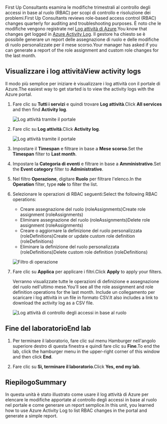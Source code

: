 <span data-ttu-id="30bdd-101">First Up Consultants esamina le modifiche trimestrali al controllo degli accessi in base al ruolo (RBAC) per scopi di controllo e risoluzione dei problemi.</span><span class="sxs-lookup"><span data-stu-id="30bdd-101">First Up Consultants reviews role-based access control (RBAC) changes quarterly for auditing and troubleshooting purposes.</span></span> <span data-ttu-id="30bdd-102">È noto che le modifiche vengono registrate nel [Log attività di Azure](/azure/monitoring-and-diagnostics/monitoring-overview-activity-logs).</span><span class="sxs-lookup"><span data-stu-id="30bdd-102">You know that changes get logged in [Azure Activity Log](/azure/monitoring-and-diagnostics/monitoring-overview-activity-logs).</span></span> <span data-ttu-id="30bdd-103">Il gestore ha chiesto se è possibile generare un report delle assegnazione di ruolo e delle modifiche di ruolo personalizzate per il mese scorso.</span><span class="sxs-lookup"><span data-stu-id="30bdd-103">Your manager has asked if you can generate a report of the role assignment and custom role changes for the last month.</span></span>

## <a name="view-activity-logs"></a><span data-ttu-id="30bdd-104">Visualizzare i log attività</span><span class="sxs-lookup"><span data-stu-id="30bdd-104">View activity logs</span></span>

<span data-ttu-id="30bdd-105">Il modo più semplice per iniziare è visualizzare i log attività con il portale di Azure.</span><span class="sxs-lookup"><span data-stu-id="30bdd-105">The easiest way to get started is to view the activity logs with the Azure portal.</span></span>

1. <span data-ttu-id="30bdd-106">Fare clic su **Tutti i servizi** e quindi trovare **Log attività**.</span><span class="sxs-lookup"><span data-stu-id="30bdd-106">Click **All services** and then find **Activity log**.</span></span>

    ![Log attività tramite il portale](../media-draft/7-all-services-activity-log.png)

1. <span data-ttu-id="30bdd-108">Fare clic su **Log attività**.</span><span class="sxs-lookup"><span data-stu-id="30bdd-108">Click **Activity log**.</span></span>

    ![Log attività tramite il portale](../media-draft/7-activity-log-portal.png)

1. <span data-ttu-id="30bdd-110">Impostare il **Timespan** e filtrare in base a **Mese scorso**.</span><span class="sxs-lookup"><span data-stu-id="30bdd-110">Set the **Timespan** filter to **Last month**.</span></span>

1. <span data-ttu-id="30bdd-111">Impostare la **Categoria di eventi** e filtrare in base a **Amministrativo**.</span><span class="sxs-lookup"><span data-stu-id="30bdd-111">Set the **Event category** filter to **Administrative**.</span></span>

1. <span data-ttu-id="30bdd-112">Nel filtro **Operazione**, digitare **Ruolo** per filtrare l'elenco.</span><span class="sxs-lookup"><span data-stu-id="30bdd-112">In the **Operation** filter, type **role** to filter the list.</span></span>

1. <span data-ttu-id="30bdd-113">Selezionare le operazioni di RBAC seguenti:</span><span class="sxs-lookup"><span data-stu-id="30bdd-113">Select the following RBAC operations:</span></span>

    - <span data-ttu-id="30bdd-114">Creare assegnazione del ruolo (roleAssignments)</span><span class="sxs-lookup"><span data-stu-id="30bdd-114">Create role assignment (roleAssignments)</span></span>
    - <span data-ttu-id="30bdd-115">Eliminare assegnazione del ruolo (roleAssignments)</span><span class="sxs-lookup"><span data-stu-id="30bdd-115">Delete role assignment (roleAssignments)</span></span>
    - <span data-ttu-id="30bdd-116">Creare o aggiornare la definizione del ruolo personalizzata (roleDefinitions)</span><span class="sxs-lookup"><span data-stu-id="30bdd-116">Create or update custom role definition (roleDefinitions)</span></span>
    - <span data-ttu-id="30bdd-117">Eliminare la definizione del ruolo personalizzata (roleDefinitions)</span><span class="sxs-lookup"><span data-stu-id="30bdd-117">Delete custom role definition (roleDefinitions)</span></span>

    ![Filtro di operazione](../media-draft/7-operation-filter.png)

1. <span data-ttu-id="30bdd-119">Fare clic su **Applica** per applicare i filtri.</span><span class="sxs-lookup"><span data-stu-id="30bdd-119">Click **Apply** to apply your filters.</span></span>

    <span data-ttu-id="30bdd-120">Verranno visualizzate tutte le operazioni di definizione e assegnazione del ruolo nell'ultimo mese.</span><span class="sxs-lookup"><span data-stu-id="30bdd-120">You'll see all the role assignment and role definition operations for the last month.</span></span> <span data-ttu-id="30bdd-121">Include un collegamento per scaricare i log attività in un file in formato CSV.</span><span class="sxs-lookup"><span data-stu-id="30bdd-121">It also includes a link to download the activity log as a CSV file.</span></span>

    ![Log attività di controllo degli accessi in base al ruolo](../media-draft/7-activity-log-portal-filter.png)

## <a name="end-lab"></a><span data-ttu-id="30bdd-123">Fine del laboratorio</span><span class="sxs-lookup"><span data-stu-id="30bdd-123">End lab</span></span>

1. <span data-ttu-id="30bdd-124">Per terminare il laboratorio, fare clic sul menu Hamburger nell'angolo superiore destro di questa finestra e quindi fare clic su **Fine**.</span><span class="sxs-lookup"><span data-stu-id="30bdd-124">To end the lab, click the hamburger menu in the upper-right corner of this window and then click **End**.</span></span>

1. <span data-ttu-id="30bdd-125">Fare clic su **Sì, terminare il laboratorio**.</span><span class="sxs-lookup"><span data-stu-id="30bdd-125">Click **Yes, end my lab**.</span></span>

## <a name="summary"></a><span data-ttu-id="30bdd-126">Riepilogo</span><span class="sxs-lookup"><span data-stu-id="30bdd-126">Summary</span></span>

<span data-ttu-id="30bdd-127">In questa unità è stato illustrato come usare il log attività di Azure per elencare le modifiche apportate al controllo degli accessi in base al ruolo nel portale e come generare un report semplice.</span><span class="sxs-lookup"><span data-stu-id="30bdd-127">In this unit, you learned how to use Azure Activity Log to list RBAC changes in the portal and generate a simple report.</span></span>
